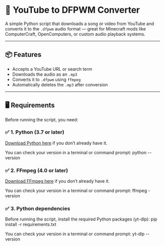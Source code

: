 # 🎵 YouTube to DFPWM Converter

A simple Python script that downloads a song or video from YouTube and converts it to the `.dfpwm` audio format — great for Minecraft mods like ComputerCraft, OpenComputers, or custom audio playback systems.

---

## 📦 Features

- Accepts a YouTube URL or search term
- Downloads the audio as an `.mp3`
- Converts it to `.dfpwm` using `ffmpeg`
- Automatically deletes the `.mp3` after conversion

---

## 🖥️ Requirements

Before running the script, you need:

### ✅ 1. Python (3.7 or later)

[Download Python here](https://www.python.org/downloads/) if you don’t already have it.

You can check your version in a terminal or command prompt:
python --version

### ✅ 2. FFmpeg (4.0 or later)

[Download FFmpeg here](https://ffmpeg.org/download.html) if you don’t already have it.

You can check your version in a terminal or command prompt:
ffmpeg -version

### ✅ 3. Python dependencies

Before running the script, install the required Python packages (yt-dlp):
pip install -r requirements.txt

You can check your version in a terminal or command prompt:
yt-dlp --version




